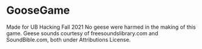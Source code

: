 # GooseGame
Made for UB Hacking Fall 2021
No geese were harmed in the making of this game.
Geese sounds courtesy of freesoundslibrary.com and SoundBible.com, both under Attributions License.